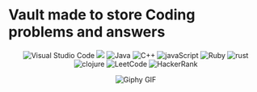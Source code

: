 # Vault made to store Coding problems and answers

<div align="center">

![Visual Studio Code](https://img.shields.io/badge/Visual%20Studio%20Code-0078d7.svg?style=for-the-badge&logo=visual-studio-code&logoColor=white)
![](https://img.shields.io/badge/Python-3776AB.svg?style=for-the-badge&logo=Python&logoColor=yellow)
![Java](https://img.shields.io/badge/java-%23ED8B00.svg?style=for-the-badge&logo=openjdk&logoColor=white)
![C++](https://img.shields.io/badge/c++-%2300599C.svg?style=for-the-badge&logo=c%2B%2B&logoColor=white)
![javaScript](https://img.shields.io/badge/JavaScript-F7DF1E.svg?style=for-the-badge&logo=JavaScript&logoColor=black)
![Ruby](https://img.shields.io/badge/ruby-%23CC342D.svg?style=for-the-badge&logo=ruby&logoColor=white)
![rust](https://img.shields.io/badge/Rust-000000.svg?style=for-the-badge&logo=Rust&logoColor=white)
![clojure](https://img.shields.io/badge/Clojure-5881D8.svg?style=for-the-badge&logo=Clojure&logoColor=white)
![LeetCode](https://img.shields.io/badge/LeetCode-000000?style=for-the-badge&logo=LeetCode&logoColor=#d16c06)
![HackerRank](https://img.shields.io/badge/HackerRank-00EA64.svg?style=for-the-badge&logo=HackerRank&logoColor=black)

![Giphy GIF](https://media.giphy.com/media/VekcnHOwOI5So/giphy.gif)


</div>
